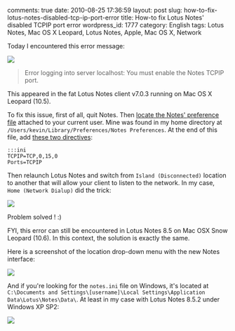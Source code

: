 comments: true
date: 2010-08-25 17:36:59
layout: post
slug: how-to-fix-lotus-notes-disabled-tcp-ip-port-error
title: How-to fix Lotus Notes' disabled TCPIP port error
wordpress_id: 1777
category: English
tags: Lotus Notes, Mac OS X Leopard, Lotus Notes, Apple, Mac OS X, Network

Today I encountered this error message:

![](http://kevin.deldycke.com/wp-content/uploads/2010/08/lotus-notes-tcp-ip-error.png)

> Error logging into server localhost: You must enable the Notes TCPIP port.

This appeared in the fat Lotus Notes client v7.0.3 running on Mac OS X Leopard (10.5).

To fix this issue, first of all, quit Notes. Then [locate the Notes' preference file](http://www-01.ibm.com/support/docview.wss?uid=swg21090921) attached to your current user. Mine was found in my home directory at `/Users/kevin/Library/Preferences/Notes Preferences`. At the end of this file, add [these two directives](http://macosx.com/forums/1277870-post4.html):

    :::ini
    TCPIP=TCP,0,15,0
    Ports=TCPIP

Then relaunch Lotus Notes and switch from `Island (Disconnected)` location to another that will allow your client to listen to the network. In my case, `Home (Network Dialup)` did the trick:

![](http://kevin.deldycke.com/wp-content/uploads/2010/08/lotus-notes-location-switch.png)

Problem solved ! :)

FYI, this error can still be encountered in Lotus Notes 8.5 on Mac OSX Snow Leopard (10.6). In this context, the solution is exactly the same.

Here is a screenshot of the location drop-down menu with the new Notes interface:

![](http://kevin.deldycke.com/wp-content/uploads/2010/08/lotus-notes-8-5-location-switch.png)

And if you're looking for the `notes.ini` file on Windows, it's located at `C:\Documents and Settings\[username]\Local Settings\Application Data\Lotus\Notes\Data\`. At least in my case with Lotus Notes 8.5.2 under Windows XP SP2:

![](http://kevin.deldycke.com/wp-content/uploads/2010/08/notes-ini-location-windows-xp.png)

